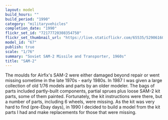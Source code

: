 ```yaml
---
layout: model
build_hours: ""
build_period: "1990"
category: "militaryvehicles"
completion_date: "1990"
flickr_set_id: "72177720308354750"
flickr_set_thumbnail_url: "https://live.staticflickr.com/65535/52906160935_d4f024734a_m.jpg"
model_id: "67"
publish: true
scale: "1/76"
summary: "Soviet SAM-2 Missile and Transporter, 1960s"
title: "SAM-2"
---
```


The moulds for Airfix's SAM-2 were either damaged beyond repair or went missing sometime in the late 1970s - early 1980s. In 1987 I was given a large collection of old 1/76 models and parts by an older modeler. The bags of parts included partly-built components, partial sprues plus loose SAM-2 kit parts, some of them painted. Fortunately, the kit instructions were there, but a number of parts, including 6 wheels, were missing. As the kit was very hard to find (pre-Ebay days), in 1990 I decided to build a model from the kit parts I had and make replacements for those that were missing.
